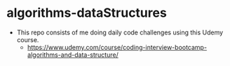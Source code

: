 # algorithms-dataStructures

- This repo consists of me doing daily code challenges using this Udemy course.
    - https://www.udemy.com/course/coding-interview-bootcamp-algorithms-and-data-structure/
